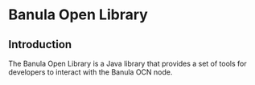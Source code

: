 # Banula Open Library

## Introduction

The Banula Open Library is a Java library that provides a set of tools for developers to interact with the Banula OCN node.
